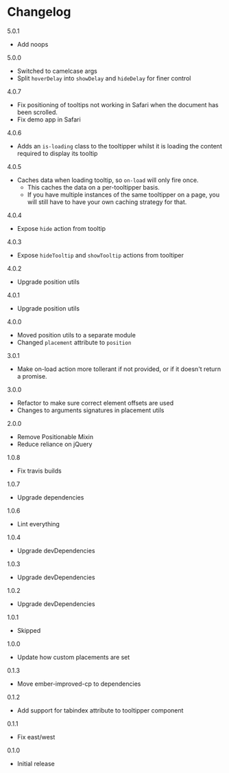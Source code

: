# Changelog

5.0.1

* Add noops

5.0.0

* Switched to camelcase args
* Split `hoverDelay` into `showDelay` and `hideDelay` for finer control

4.0.7

* Fix positioning of tooltips not working in Safari when the document has been scrolled.
* Fix demo app in Safari

4.0.6

* Adds an `is-loading` class to the tooltipper whilst it is loading the content required to display its tooltip

4.0.5

* Caches data when loading tooltip, so `on-load` will only fire once.
  * This caches the data on a per-tooltipper basis.
  * If you have multiple instances of the same tooltipper on a page, you will still have to have your own caching strategy for that.

4.0.4

* Expose `hide` action from tooltip

4.0.3

* Expose `hideTooltip` and `showTooltip` actions from tooltiper

4.0.2

* Upgrade position utils

4.0.1

* Upgrade position utils

4.0.0

* Moved position utils to a separate module
* Changed `placement` attribute to `position`

3.0.1

* Make on-load action more tollerant if not provided, or if it doesn't return a promise.

3.0.0

* Refactor to make sure correct element offsets are used
* Changes to arguments signatures in placement utils

2.0.0

* Remove Positionable Mixin
* Reduce reliance on jQuery

1.0.8

* Fix travis builds

1.0.7

* Upgrade dependencies

1.0.6

* Lint everything

1.0.4

* Upgrade devDependencies

1.0.3

* Upgrade devDependencies

1.0.2

* Upgrade devDependencies

1.0.1

* Skipped

1.0.0

* Update how custom placements are set

0.1.3

* Move ember-improved-cp to dependencies

0.1.2

* Add support for tabindex attribute to tooltipper component

0.1.1

* Fix east/west

0.1.0

* Initial release
